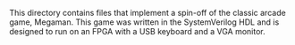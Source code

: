 This directory contains files that implement a spin-off of the classic arcade game, Megaman. This game was written in the SystemVerilog HDL and is designed to run on an FPGA with a USB keyboard and a VGA monitor.

